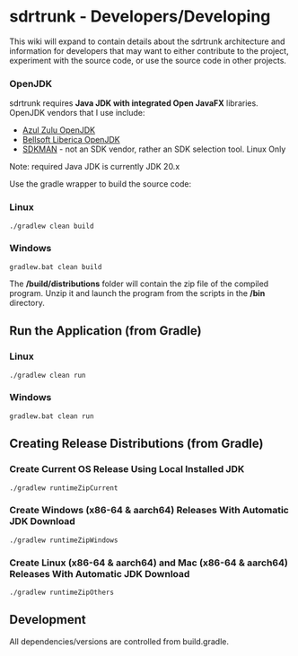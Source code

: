 # sdrtrunk - Developers/Developing

This wiki will expand to contain details about the sdrtrunk architecture and information for developers that may want 
to either contribute to the project, experiment with the source code, or use the source code in other projects.

### OpenJDK
sdrtrunk requires **Java JDK with integrated Open JavaFX** libraries. OpenJDK vendors that I use include:
* [Azul Zulu OpenJDK](https://www.azul.com/downloads/?package=jdk)
* [Bellsoft Liberica OpenJDK](https://bell-sw.com/pages/downloads/#/java-17-lts%20/%20current)
* [SDKMAN](https://sdkman.io/) - not an SDK vendor, rather an SDK selection tool.  Linux Only

Note: required Java JDK is currently JDK 20.x

Use the gradle wrapper to build the source code:

### Linux
```
./gradlew clean build
```
### Windows
```
gradlew.bat clean build
```

The **/build/distributions** folder will contain the zip file of the compiled program.  Unzip it and launch the program from the scripts in the **/bin** directory.

## Run the Application (from Gradle)

### Linux
```
./gradlew clean run
```
### Windows
```
gradlew.bat clean run
```

## Creating Release Distributions (from Gradle)

### Create Current OS Release Using Local Installed JDK
```
./gradlew runtimeZipCurrent
```
### Create Windows (x86-64 & aarch64) Releases With Automatic JDK Download
```
./gradlew runtimeZipWindows
```
### Create Linux (x86-64 & aarch64) and Mac (x86-64 & aarch64) Releases With Automatic JDK Download
```
./gradlew runtimeZipOthers
```


## Development
All dependencies/versions are controlled from build.gradle.
